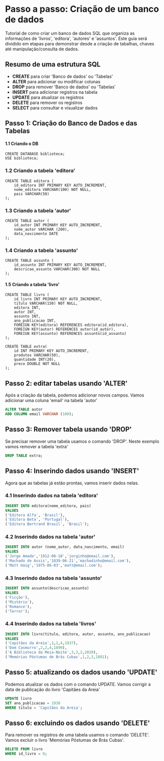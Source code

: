 # Passo a passo: Criação de um banco de dados
Tutorial de como criar um banco de dados SQL que organiza as informações de 'livros', 'editora', 'autores' e 'assuntos'.
Este guia será dividido em etapas para demonstrar desde a criação de tabalhas, chaves até manipulação/consulta de dados.

## Resumo de uma estrutura SQL
* __CREATE__ para criar 'Banco de dados' ou 'Tabelas'
* __ALTER__ para adicionar ou modificar colunas
* __DROP__ para remover 'Banco de dados' ou 'Tabelas'
* __INSERT__ para adicionar registros na tabela
* __UPDATE__ para atualizar os registros
* __DELETE__ para remover os registros
* __SELECT__ para consultar e visualizar dados

## Passo 1: Criação do Banco de Dados e das Tabelas 
#### 1.1 Criando o DB

```
CREATE DATABASE biblioteca;
USE biblioteca;
```

### 1.2 Criando a tabela 'editora'
```
CREATE TABLE editora (
    id_editora INT PRIMARY KEY AUTO_INCREMENT,
    nome_editora VARCHAR(100) NOT NULL,
    pais VARCHAR(50)
);
```

### 1.3 Criando a tabela 'autor'
```
CREATE TABLE autor (
    id_autor INT PRIMARY KEY AUTO_INCREMENT,
    nome_autor VARCHAR (200),
    data_nascimento DATE
);
```

### 1.4 Criando a tabela 'assunto'
```
CREATE TABLE assunto (
    id_assunto INT PRIMARY KEY AUTO_INCREMENT,
    descricao_assunto VARCHAR(300) NOT NULL
);
```

#### 1.5 Criando a tabela 'livro'
```
CREATE TABLE livro (
    id_livro INT PRIMARY KEY AUTO_INCREMENT,
    titulo VARCHAR(150) NOT NULL,
    editora INT,
    autor INT,
    assunto INT,
    ano_publicacao INT,
    FOREIGN KEY(editora) REFERENCES editora(id_editora),
    FOREIGN KEY(autor) REFERENCES autor(id_autor),
    FOREIGN KEY(assunto) REFERENCES assunto(id_assunto)
);
```

```
CREATE TABLE extra(
    id INT PRIMARY KEY AUTO_INCREMENT,
    produtos VARCHAR(50),
    quantidade INT(20),
    preco DOUBLE NOT NULL
);
```

## Passo 2: editar tabelas usando 'ALTER'
Após a criação da tabela, podemos adicionar novos campos. Vamos adicionar uma coluna 'email' na tabela 'autor'

```SQL
ALTER TABLE autor
ADD COLUMN email VARCHAR (100);
```

## Passo 3: Remover tabela usando 'DROP'
Se precisar remover uma tabela usamos o comando 'DROP'.
Neste exemplo vamos remover a tabela 'extra'

```SQL
DROP TABLE extra;
```

## Passo 4: Inserindo dados usando 'INSERT'
Agora que as tabelas já estão prontas, vamos inserir dados nelas.

### 4.1 Inserindo dados na tabela 'editora'
```SQL
INSERT INTO editora(nome_editora, pais)
VALUES
('Editora Alfa', 'Brasil'),
('Editora Beta', 'Portugal'),
('Editora Bertrand Brasil', 'Brasil');
```

### 4.2 Inserindo dados na tabela 'autor'
```SQL
INSERT INTO autor (nome_autor, data_nascimento, email)
VALUES
('Jorge Amado','1912-08-10','jorginho@email.com'),
('Machado de Assis','1839-06-21','machadinho@email.com'),
('Matt Haig','1975-06-03','matt@email.com');
```

### 4.3 Inserindo dados na tabela 'assunto'
```SQL
INSERT INTO assunto(descricao_assunto)
VALUES
('Ficção'),
('Mistério'),
('Romance'),
('Terror');
```

### 4.4 Inserindo dados na tabela 'livros'
```SQL
INSERT INTO livro(titulo, editora, autor, assunto, ano_publicacao)
VALUES
('Capitães da Areia',1,1,4,1937),
('Dom Casmurro',2,2,4,1899),
('A Biblioteca da Meia-Noite',3,3,2,2020),
('Memórias Póstumas de Brás Cubas',1,2,3,1881);
```

## Passo 5: atualizando os dados usando 'UPDATE'
Podemos atualizar os dados com o comando UPDATE.
Vamos corrigir a data de publicação do livro 'Capitães da Areia'

```SQL
UPDATE livro
SET ano_publicacao = 1938
WHERE titulo = 'Capitães da Areia';
```

## Passo 6: excluindo os dados usando 'DELETE'
Para remover os registros de uma tabela usamos o comando 'DELETE'.
Vamos excluir o livro 'Memórias Póstumas de Brás Cubas'.

```SQL
DELETE FROM livro
WHERE id_livro = 8;
```